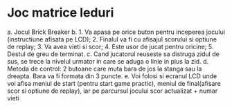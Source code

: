    # Joc matrice leduri

a. Jocul Brick Breaker
b. 1. Va apasa pe orice buton pentru inceperea jocului (instructiune afisata pe LCD); 2. Finalul va fi cu afisajul scorului si optiune de replay; 3. Va avea vieti si scor; 4. Este usor de jucat pentru oricine; 5. Destul de greu de terminat.
c. Cand jucatorul reuseste sa distruga zidul de sus, se trece la nivelul urmator in care se aduga o linie in plus la zid.
d. Metoda de control: 2 butoane care muta bara de jos la stanga sau la dreapta. Bara va fi formata din 3 puncte.
e. Voi folosi si ecranul LCD unde voi afisa meniul de start (pentru start game practic), meniul de final(afisare scor si optiune de replay), iar pe parcursul jocului scor actualizat + numar vieti 
